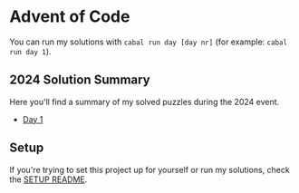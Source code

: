 # Advent of Code

You can run my solutions with `cabal run day [day nr]` (for example: `cabal run day 1`).

## 2024 Solution Summary

Here you'll find a summary of my solved puzzles during the 2024 event.

- [Day 1](./lib/Day1.hs)

## Setup

If you're trying to set this project up for yourself or run my solutions, check the [SETUP README](SETUP.md).

